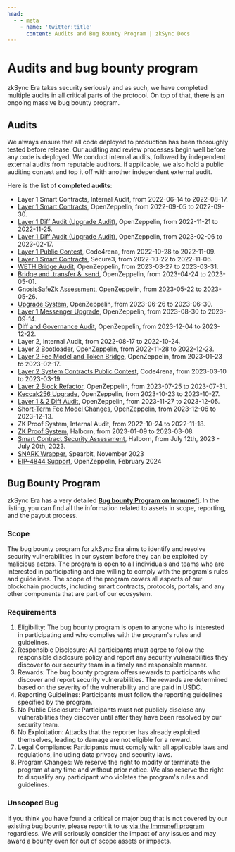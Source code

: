 ```yaml
---
head:
  - - meta
    - name: 'twitter:title'
      content: Audits and Bug Bounty Program | zkSync Docs
---
```


# Audits and bug bounty program

zkSync Era takes security seriously and as such, we have completed multiple audits in all critical parts of the
protocol. On top of that, there is an ongoing massive bug bounty program.

## Audits

We always ensure that all code deployed to production has been thoroughly tested before release. Our auditing and review
processes begin well before any code is deployed. We conduct internal audits, followed by independent external audits
from reputable auditors. If applicable, we also hold a public auditing contest and top it off with another independent
external audit.

Here is the list of **completed audits**:

- Layer 1 Smart Contracts, Internal Audit, from 2022-06-14 to 2022-08-17.
- [Layer 1 Smart Contracts](https://blog.openzeppelin.com/zksync-layer-1-audit/), OpenZeppelin, from 2022-09-05 to
  2022-09-30.
- [Layer 1 Diff Audit (Upgrade Audit)](https://blog.openzeppelin.com/zksync-layer-1-diff-audit/), OpenZeppelin, from
  2022-11-21 to 2022-11-25.
- [Layer 1 Diff Audit (Upgrade Audit)](https://blog.openzeppelin.com/zksync-l1-diff-audit-february-2023/), OpenZeppelin,
  from 2023-02-06 to 2023-02-17.
- [Layer 1 Public Contest](https://code4rena.com/reports/2022-10-zksync/), Code4rena, from 2022-10-28 to 2022-11-09.
- [Layer 1 Smart Contracts](https://github.com/Secure3Audit/Secure3Academy/blob/main/audit_reports/zkSync/zkSync_L1_final_Secure3_Audit_Report.pdf),
  Secure3, from 2022-10-22 to 2022-11-06.
- [WETH Bridge Audit](https://blog.openzeppelin.com/zksync-weth-bridge-audit), OpenZeppelin, from 2023-03-27 to
  2023-03-31.
- [Bridge and .transfer & .send](https://blog.openzeppelin.com/zksync-bridge-and-.transfer-.send-diff-audit),
  OpenZeppelin, from 2023-04-24 to 2023-05-01.
- [GnosisSafeZk Assessment](https://blog.openzeppelin.com/zksync-gnosissafezk-assessment-1), OpenZeppelin, from
  2023-05-22 to 2023-05-26.
- [Upgrade System](https://blog.openzeppelin.com/zksync-upgrade-system-audit), OpenZeppelin, from 2023-06-26 to
  2023-06-30.
- [Layer 1 Messenger Upgrade](https://blog.openzeppelin.com/zksync-l1messenger-upgrade-audit), OpenZeppelin, from
  2023-08-30 to 2023-09-14.
- [Diff and Governance Audit](https://blog.openzeppelin.com/december-diff-and-governance-audit), OpenZeppelin, from
  2023-12-04 to 2023-12-22.
- Layer 2, Internal Audit, from 2022-08-17 to 2022-10-24.
- [Layer 2 Bootloader](https://blog.openzeppelin.com/zksync-bootloader-audit-report/), OpenZeppelin, from 2022-11-28 to
  2022-12-23.
- [Layer 2 Fee Model and Token Bridge](https://blog.openzeppelin.com/zksync-fee-model-and-token-bridge-audit/),
  OpenZeppelin, from 2023-01-23 to 2023-02-17.
- [Layer 2 System Contracts Public Contest](https://code4rena.com/contests/2023-03-zksync-era-system-contracts-contest),
  Code4rena, from 2023-03-10 to 2023-03-19.
- [Layer 2 Block Refactor](https://blog.openzeppelin.com/zksync-l2-block-refactor-audit), OpenZeppelin, from 2023-07-25
  to 2023-07-31.
- [Keccak256 Upgrade](https://blog.openzeppelin.com/zksync-keccak256-upgrade-audit), OpenZeppelin, from 2023-10-23 to
  2023-10-27.
- [Layer 1 & 2 Diff Audit](https://blog.openzeppelin.com/november-diff-audit), OpenZeppelin, from 2023-11-27 to
  2023-12-05.
- [Short-Term Fee Model Changes](https://blog.openzeppelin.com/short-term-fee-model-changes-audit), OpenZeppelin, from
  2023-12-06 to 2023-12-13.
- ZK Proof System, Internal Audit, from 2022-10-24 to 2022-11-18.
- [ZK Proof System](https://github.com/HalbornSecurity/PublicReports/blob/master/ZK%20Audits/MatterLabs_zkSync_Era_Circuits_Zero_Knowledge_Security_Audit_Report_Halborn_Final..pdf),
  Halborn, from 2023-01-09 to 2023-03-08.
- [Smart Contract Security Assessment](https://github.com/HalbornSecurity/PublicReports/blob/master/Solidity%20Smart%20Contract%20Audits/MatterLabs_Verifier_Smart_Contract_Security_Assessment_Report_Halborn_Final.pdf),
  Halborn, from July 12th, 2023 - July 20th, 2023.
- [SNARK Wrapper](https://github.com/spearbit/portfolio/blob/master/pdfs/Matter-labs-snark-wrapper-Spearbit-Security-Review.pdf),
  Spearbit, November 2023
- [EIP-4844 Support](https://blog.openzeppelin.com/eip-4844-support-audit), OpenZeppelin, February 2024

## Bug Bounty Program

zkSync Era has a very detailed **[Bug bounty Program on Immunefi](https://immunefi.com/bounty/zksyncera/)**. In the
listing, you can find all the information related to assets in scope, reporting, and the payout process.

### Scope

The bug bounty program for zkSync Era aims to identify and resolve security vulnerabilities in our system before they
can be exploited by malicious actors. The program is open to all individuals and teams who are interested in
participating and are willing to comply with the program's rules and guidelines. The scope of the program covers all
aspects of our blockchain products, including smart contracts, protocols, portals, and any other components that are
part of our ecosystem.

### Requirements

1. Eligibility: The bug bounty program is open to anyone who is interested in participating and who complies with the
   program's rules and guidelines.
2. Responsible Disclosure: All participants must agree to follow the responsible disclosure policy and report any
   security vulnerabilities they discover to our security team in a timely and responsible manner.
3. Rewards: The bug bounty program offers rewards to participants who discover and report security vulnerabilities. The
   rewards are determined based on the severity of the vulnerability and are paid in USDC.
4. Reporting Guidelines: Participants must follow the reporting guidelines specified by the program.
5. No Public Disclosure: Participants must not publicly disclose any vulnerabilities they discover until after they have
   been resolved by our security team.
6. No Exploitation: Attacks that the reporter has already exploited themselves, leading to damage are not eligible for a
   reward.
7. Legal Compliance: Participants must comply with all applicable laws and regulations, including data privacy and
   security laws.
8. Program Changes: We reserve the right to modify or terminate the program at any time and without prior notice. We
   also reserve the right to disqualify any participant who violates the program's rules and guidelines.

### Unscoped Bug

If you think you have found a critical or major bug that is not covered by our existing bug bounty, please report it to
us [via the Immunefi program](https://immunefi.com/bounty/zksyncera/) regardless. We will seriously consider the impact
of any issues and may award a bounty even for out of scope assets or impacts.
